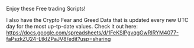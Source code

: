 Enjoy these Free trading Scripts!



I also have the Crypto Fear and Greed Data that is updated every new UTC day for the most up-tp-date values.
Check it out here: https://docs.google.com/spreadsheets/d/1FeKSlPgvqgGwRIRYM4077-faPszkZU24-LtkIZPaJV8/edit?usp=sharing
